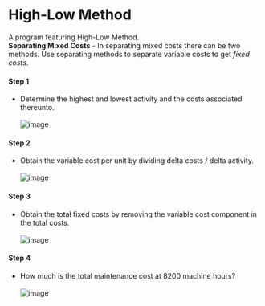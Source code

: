 # High-Low Method
A program featuring High-Low Method.<br />
**Separating Mixed Costs** - In separating mixed costs there can be two methods. Use separating methods to separate variable costs to get _fixed costs_.

#### Step 1
- Determine the highest and lowest activity and the costs associated thereunto.<br /><br />
![image](https://github.com/user-attachments/assets/6e2456ee-528c-4bf7-a173-a0df9dc39907)


#### Step 2
- Obtain the variable cost per unit by dividing delta costs / delta activity.<br /><br />
![image](https://github.com/user-attachments/assets/4fd1a56d-d605-4612-b771-3e79947385a8)


#### Step 3
- Obtain the total fixed costs by removing the variable cost component in the total costs.<br /><br />
![image](https://github.com/user-attachments/assets/6364c234-f22f-4e30-918f-39c8f9f9634e)


#### Step 4
- How much is the total maintenance cost at 8200 machine hours?<br /><br />
![image](https://github.com/user-attachments/assets/b505bedc-2530-4d8a-bc87-f91fff43772f)
